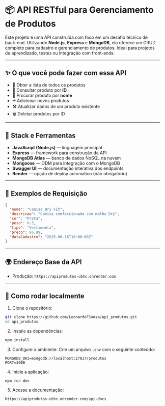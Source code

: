 # 📦 API RESTful para Gerenciamento de Produtos

Este projeto é uma API construída com foco em um desafio técnico de back-end. Utilizando **Node.js**, **Express** e **MongoDB**, ela oferece um CRUD completo para cadastro e gerenciamento de produtos. Ideal para projetos de aprendizado, testes ou integração com front-ends.

---

## ✨ O que você pode fazer com essa API

- 🔄 Obter a lista de todos os produtos  
- 🔎 Consultar produto por **ID**  
- 🧭 Procurar produto por **nome**  
- ➕ Adicionar novos produtos  
- 🛠️ Atualizar dados de um produto existente  
- 🗑️ Deletar produtos por ID  

---

## 🧰 Stack e Ferramentas

- **JavaScript (Node.js)** — linguagem principal  
- **Express** — framework para construção da API  
- **MongoDB Atlas** — banco de dados NoSQL na nuvem  
- **Mongoose** — ODM para integração com o MongoDB  
- **Swagger UI** — documentação interativa dos endpoints  
- **Render** — opção de deploy automático (não obrigatório)  

---

## 📑 Exemplos de Requisição

```json
{
  "nome": "Camisa Dry Fit",
  "descricao": "Camisa confeccionada com malha Dry",
  "cor": "Preta",
  "peso": 0.5,
  "tipo": "Vestimenta",
  "preco": 86.99,
  "dataCadastro": "2025-06-16T18:00:00Z"
}
```

---

## 🌍 Endereço Base da API

- Produção: `https://apiprodutos-ubhc.onrender.com`

---

## 🧪 Como rodar localmente

1. Clone o repositório:
```bash
git clone https://github.com/LeonardoFSousa/api_produtos.git
cd api_produtos
```

2. Instale as dependências:
```bash
npm install
```

3. Configure o ambiente:
Crie um arquivo `.env` com o seguinte conteúdo:
```
MONGODB_URI=mongodb://localhost:27017/produtos
PORT=3000
```

4. Inicie a aplicação:
```bash
npm run dev
```

5. Acesse a documentação:
```
https://apiprodutos-ubhc.onrender.com/api-docs
```
